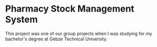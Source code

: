 # Pharmacy Stock Management System
 This project was one of our group projects when I was studying for my bachelor's degree at Gebze Technical University.
